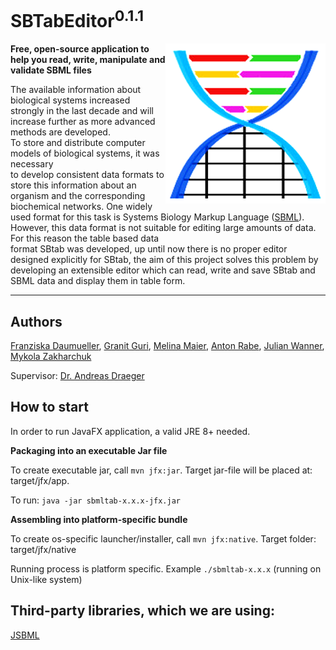 # SBTabEditor<sup>0.1.1</sup>
<img align="right" src="src/main/resources/de/sbtab/view/Icon_256.png"/>

**Free, open-source application to help you read, write, manipulate and validate SBML files**

The available information about biological systems increased strongly in the last decade and will
increase further as more advanced methods are developed. <br>To store and distribute computer models of biological systems, it
was necessary<br> to develop consistent data formats to store this information about an organism and
the corresponding biochemical networks. One widely used format for this task is Systems Biology
Markup Language ([SBML](http://sbml.org)). However, this data format is not suitable for editing large
amounts of data. For this reason the table based data<br> format SBtab was developed, up until now
there is no proper editor designed explicitly for SBtab, the aim of this project solves this problem
by developing an extensible editor which can read, write and save SBtab and SBML data
and display them in table form.
___________________________________________________________________________________________________________

## Authors
[Franziska Daumueller](https://github.com/FranziskaDaumueller),
[Granit Guri](https://github.com/GranitGuri),
[Melina Maier](https://github.com/MelinaMaier),
[Anton Rabe](https://github.com/AntonJuliusRabe),
[Julian Wanner](https://github.com/JuliWanner),
[Mykola Zakharchuk](https://github.com/zakharc)

Supervisor:
[Dr. Andreas Draeger](https://github.com/draeger)

## How to start
In order to run JavaFX application, a valid JRE 8+ needed.

**Packaging into an executable Jar file**

To create executable jar, call `mvn jfx:jar`. Target jar-file will be placed at: target/jfx/app.

To run: `java -jar sbmltab-x.x.x-jfx.jar`


**Assembling into platform-specific bundle**

To create os-specific launcher/installer, call `mvn jfx:native`. Target folder: target/jfx/native

Running process is platform specific. Example `./sbmltab-x.x.x` (running on Unix-like system)
 

## Third-party libraries, which we are using:

[JSBML](https://github.com/sbmlteam/jsbml)

